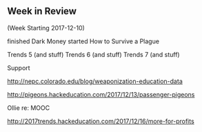 ## Week in Review

(Week Starting 2017-12-10)

finished Dark Money
started How to Survive a Plague

Trends 5 (and stuff)
Trends 6 (and stuff)
Trends 7 (and stuff)

Support

http://nepc.colorado.edu/blog/weaponization-education-data

http://pigeons.hackeducation.com/2017/12/13/passenger-pigeons

Ollie re: MOOC

http://2017trends.hackeducation.com/2017/12/16/more-for-profits
